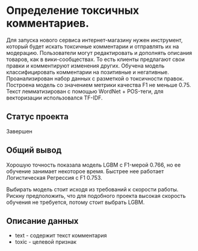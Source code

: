 # Определение токсичных комментариев.

Для запуска нового сервиса интернет-магазину нужен инструмент, который будет искать токсичные комментарии и отправлять их на модерацию. Пользователи могут редактировать и дополнять описания товаров, как в вики-сообществах. То есть клиенты предлагают свои правки и комментируют изменения других. 
Обучена модель классифицировать комментарии на позитивные и негативные. Проанализирован набор данных с разметкой о токсичности правок.
Построена модель со значением метрики качества F1 не меньше 0.75.
Текст лемматизирован с помощью WordNet + POS-теги, для векторизации использовался TF-IDF.

## Статус проекта
Завершен

## Общий вывод
Хорошую точность показала модель LGBM с F1-мерой 0.766, но ее обучение занимает некоторое время. Быстрее нее работает Логистическая Регрессия с F1 0.753.

Выбирать модель стоит исходя из требований к скорости работы. Рискну предположить, что для подобного проекта высокая скорость обучения не требуется, потому стоит выбрать LGBM.

## Описание данных

- text - содержит текст комментария
- toxic - целевой признак
